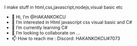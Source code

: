 I make stuff in html,css,javascript,nodejs,visual basic etc

- 👋 Hi, I’m @HAKANKOKCU
- 👀 I’m interested in Html javascript css visual basic and C#
- 🌱 I’m currently learning C#
- 💞️ I’m looking to collaborate on ...
- 📫 How to reach me :
Discord: HAKANKOKCU#7073

<!---
HAKANKOKCU/HAKANKOKCU is a ✨ special ✨ repository because its `README.md` (this file) appears on your GitHub profile.
You can click the Preview link to take a look at your changes.
--->
